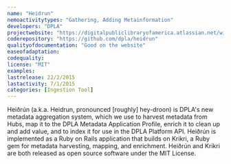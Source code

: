 ```yaml
---
name: "Heidrun"
nemoactivitytypes: "Gathering, Adding Metainformation"
developers: "DPLA"
projectwebsite: "https://digitalpubliclibraryofamerica.atlassian.net/wiki/display/TECH/Heidrun"
coderepository: "https://github.com/dpla/heidrun"
qualityofdocumentation: "Good on the website"
easeofadaptation: 
codequality: 
license: "MIT"
examples: 
lastrelease: 22/2/2015
lastactivity: 7/1/2015
categories: [Ingestion Tool]
---
```

Heiðrún (a.k.a. Heidrun, pronounced [roughly] hey-droon) is
 DPLA's new metadata aggregation system, which we use to harvest 
metadata from Hubs, map it to the DPLA Metadata Application Profile, 
enrich it to clean up and add value, and to index it for use in the DPLA
 Platform API. Heiðrún is implemented as a Ruby on Rails application 
that builds on Krikri, a
 Ruby gem for metadata harvesting, mapping, and enrichment. Heiðrún and 
Krikri are both released as open source software under the MIT License.
